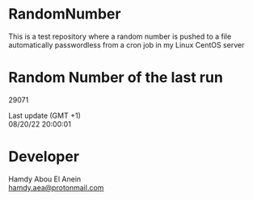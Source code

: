 # RandomNumber    
This is a test repository where a random number is pushed to a file automatically passwordless from a cron job in my Linux CentOS server    
# Random Number of the last run   
29071
      
Last update (GMT +1)    
08/20/22 20:00:01
# Developer    
Hamdy Abou El Anein   
hamdy.aea@protonmail.com
